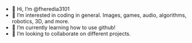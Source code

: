 - 👋 Hi, I’m @fheredia3101
- 👀 I’m interested in coding in general. Images, games, audio, algorithms, robotics, 3D, and more.
- 🌱 I’m currently learning how to use github!
- 💞️ I’m looking to collaborate on different projects.

<!---
fheredia3101/fheredia3101 is a ✨ special ✨ repository because its `README.md` (this file) appears on your GitHub profile.
You can click the Preview link to take a look at your changes.
--->
